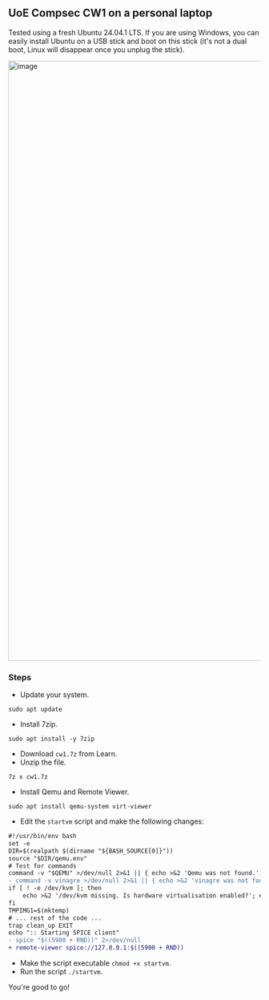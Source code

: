 ## UoE Compsec CW1 on a personal laptop

Tested using a fresh Ubuntu 24.04.1 LTS. If you are using Windows, you can easily install Ubuntu on a USB stick and boot on this stick (it's not a dual boot, Linux will disappear once you unplug the stick).

<img width="1920" height="1198" alt="image" src="https://github.com/user-attachments/assets/a240d82c-93a5-4f74-b500-bddb03ac4868" />

### Steps

* Update your system.
```
sudo apt update
```
* Install 7zip.
```
sudo apt install -y 7zip
```
* Download `cw1.7z` from Learn.
* Unzip the file.
```
7z x cw1.7z
```
* Install Qemu and Remote Viewer.
```
sudo apt install qemu-system virt-viewer
```
* Edit the `startvm` script and make the following changes:
```diff
#!/usr/bin/env bash
set -e
DIR=$(realpath $(dirname "${BASH_SOURCE[0]}"))
source "$DIR/qemu.env"
# Test for commands
command -v "$QEMU" >/dev/null 2>&1 || { echo >&2 'Qemu was not found.'; exit 1; }
- command -v vinagre >/dev/null 2>&1 || { echo >&2 'vinagre was not found.'; exit 1; }
if [ ! -e /dev/kvm ]; then
    echo >&2 '/dev/kvm missing. Is hardware virtualisation enabled?'; exit 1;
fi
TMPIMG1=$(mktemp)
# ... rest of the code ...
trap clean_up EXIT
echo ":: Starting SPICE client"
- spice "$((5900 + RND))" 2>/dev/null
+ remote-viewer spice://127.0.0.1:$((5900 + RND))
```
* Make the script executable `chmod +x startvm`.
* Run the script `./startvm`.

You're good to go!
